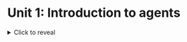 
# Unit 1: Introduction to agents

<details>
  <summary>Click to reveal</summary>
  <p>This is the hidden text that will be shown when clicked.</p>

## Lesson 1: What is Agent?
<details>
<summary>Click to reveal</summary>


![alt text](image1.png)

Step 5: Running Models Locally with Ollama (In case you run into Credit limits)

# What is an Agent?

![alt text](image2.png)

1. Meet Alfred. Alfred is an Agent.
2. Because Alfred understands natural language, he quickly grasps our request.
3. Before fulfilling the order, Alfred engages in reasoning and planning, figuring out the steps and tools he needs to:

    - Go to the kitchen
    - Use the coffee machine
    - Brew the coffee
    - Bring the coffee back

4. Once he has a plan, he must act. 
5. To execute his plan, he can use tools from the list of tools he knows about.

    **And this is what an Agent is: an AI model capable of reasoning, planning, and interacting with its environment.**

    **We call it Agent because it has agency, aka it has the ability to interact with the environment.**

![alt text](process.jpg)

## More formal definition

<blockquote data-svelte-h="svelte-bqnsze"><p>An Agent is a system that leverages an AI model to interact with its environment in order to achieve a user-defined objective. It combines reasoning, planning, and the execution of actions (often via external tools) to fulfill tasks.</p></blockquote>

# Main parts to the agent:

Think of the Agent as having two main parts:

## The Brain (AI Model)

This is where all the thinking happens. The AI model handles reasoning and planning. It decides which Actions to take based on the situation.

## The Body (Capabilities and Tools)

This part represents everything the Agent is equipped to do.

The scope of possible actions depends on what the agent has been equipped with. For example, because humans lack wings, they can’t perform the “fly” Action, but they can execute Actions like “walk”, “run” ,“jump”, “grab”, and so on.

# The spectrum of "Agency"

<table data-svelte-h="svelte-3oc2e1"><thead><tr><th>Agency Level</th> <th>Description</th> <th>What that’s called</th> <th>Example pattern</th></tr></thead> <tbody><tr><td>☆☆☆</td> <td>Agent output has no impact on program flow</td> <td>Simple processor</td> <td><code>process_llm_output(llm_response)</code></td></tr> <tr><td>★☆☆</td> <td>Agent output determines basic control flow</td> <td>Router</td> <td><code>if llm_decision(): path_a() else: path_b()</code></td></tr> <tr><td>★★☆</td> <td>Agent output determines function execution</td> <td>Tool caller</td> <td><code>run_function(llm_chosen_tool, llm_chosen_args)</code></td></tr> <tr><td>★★★</td> <td>Agent output controls iteration and program continuation</td> <td>Multi-step Agent</td> <td><code>while llm_should_continue(): execute_next_step()</code></td></tr> <tr><td>★★★</td> <td>One agentic workflow can start another agentic workflow</td> <td>Multi-Agent</td> <td><code>if llm_trigger(): execute_agent()</code></td></tr></tbody></table>

# What type of AI models do we use for Agents?

The most common AI model found in Agents is **an LLM (Large Language Model)**, which takes Text as an input and outputs Text as well.

Well known examples are GPT4 from OpenAI, LLama from Meta, Gemini from Google, etc. These models have been trained on a vast amount of text and are able to generalize well. 

# How does an AI take action on its environment?

LLMs are amazing models, but they can only generate text.

Developers of ChatGPT added tools for that.

# What type of tasks can an Agent do?

An Agent can perform any task we implement via Tools to complete Actions.

For example, if I write an Agent to act as my personal assistant (like Siri) on my computer, and I ask it to “send an email to my Manager asking to delay today’s meeting”, I can give it some code to send emails. This will be a new Tool the Agent can use whenever it needs to send an email. We can write it in Python:

<pre class=""><span class="hljs-keyword">def</span> <span class="hljs-title function_">send_message_to</span>(<span class="hljs-params">recipient, message</span>):
    <span class="hljs-string">"""Useful to send an e-mail message to a recipient"""</span>
    ...</pre>

The design of the Tools is very important and has a great impact on the quality of your Agent. Some tasks will require very specific Tools to be crafted, while others may be solved with general purpose tools like “web_search”.

**Allowing an agent to interact with its environment allows real-life usage for companies and individuals.**

# Use cases of Agents

## Example 1: Personal Virtual Assistants

Virtual assistants like Siri, Alexa, or Google Assistant, work as agents when they interact on behalf of users using their digital environments.

## Example 2: Customer Service Chatbots

Many companies deploy chatbots as agents that interact with customers in natural language.

## Example 3: AI Non-Playable Character in a video game

AI agents powered by LLMs can make Non-Playable Characters (NPCs) more dynamic and unpredictable.

Instead of following rigid behavior trees, they can respond contextually, adapt to player interactions, and generate more nuanced dialogue. This flexibility helps create more lifelike, engaging characters that evolve alongside the player’s actions.

# Agent summary

To summarize, an Agent is a system that uses an AI Model (typically an LLM) as its core reasoning engine, to:

    - Understand natural language: Interpret and respond to human instructions in a meaningful way.

    - Reason and plan: Analyze information, make decisions, and devise strategies to solve problems.

    - Interact with its environment: Gather information, take actions, and observe the results of those actions.


</details>

## Lesson 2: What is a Large Language Model?
<details>
<summary>Click to reveal</summary>

**An LLM is a type of AI model that excels at understanding and generating human language.**

They are trained on vast amounts of text data, allowing them to learn patterns, structure, and even nuance in language. These models typically consist of many millions of parameters.

Most LLMs nowadays are built on the Transformer architecture—a deep learning architecture based on the “Attention” algorithm, that has gained significant interest since the release of BERT from Google in 2018.

**The underlying principle of an LLM is simple yet highly effective: its objective is to predict the next token, given a sequence of previous tokens.**

## There are 3 types of transformers

![alt text](image3.png)

### Encoders
An encoder-based Transformer takes text (or other data) as input and outputs a dense representation (or embedding) of that text.

- **Example:** BERT from Google
- **Use Cases:** Text classification, semantic search, Named Entity Recognition
- **Typical Size:** Millions of parameters

### Decoders
A decoder-based Transformer focuses on generating new tokens to complete a sequence, one token at a time.

- **Example:** Llama from Meta
- **Use Cases:** Text generation, chatbots, code generation
- **Typical Size:** Billions (in the US sense, i.e., 10^9) of parameters

### Seq2Seq (Encoder–Decoder)
A sequence-to-sequence Transformer combines an encoder and a decoder. The encoder first processes the input sequence into a context representation, then the decoder generates an output sequence.

- **Example:**  T5, BART
- **Use Cases:** Translation, Summarization, Paraphrasing
- **Typical Size:** Millions of parameters

## Special tokens in different LLMs

<table><thead><tr><th><strong>Model</strong></th> <th><strong>Provider</strong></th> <th><strong>EOS Token</strong></th> <th><strong>Functionality</strong></th></tr></thead> <tbody><tr><td><strong>GPT4</strong></td> <td>OpenAI</td> <td><code>&lt;|endoftext|&gt;</code></td> <td>End of message text</td></tr> <tr><td><strong>Llama 3</strong></td> <td>Meta (Facebook AI Research)</td> <td><code>&lt;|eot_id|&gt;</code></td> <td>End of sequence</td></tr> <tr><td><strong>Deepseek-R1</strong></td> <td>DeepSeek</td> <td><code>&lt;|end_of_sentence|&gt;</code></td> <td>End of message text</td></tr> <tr><td><strong>SmolLM2</strong></td> <td>Hugging Face</td> <td><code>&lt;|im_end|&gt;</code></td> <td>End of instruction or message</td></tr> <tr><td><strong>Gemma</strong></td> <td>Google</td> <td><code>&lt;end_of_turn&gt;</code></td> <td>End of conversation turn</td></tr></tbody></table>

https://huggingface.co/learn/agents-course/unit1/what-are-llms

## Attention is all you need

A key aspect of the Transformer architecture is Attention. When predicting the next word, not every word in a sentence is equally important; words like “France” and “capital” in the sentence “The capital of France is …” carry the most meaning.

**This process of identifying the most relevant words to predict the next token has proven to be incredibly effective.**

## LLM basics

If you’ve interacted with LLMs, you’re probably familiar with the term **context length**, which **refers to the maximum number of tokens the LLM can process**, and the maximum attention span it has.

The input sequence you provide an LLM is called a **prompt**. Careful design of the prompt makes it easier to guide the generation of the LLM toward the desired output.

LLMs are trained **on large datasets of text**, where they learn to predict the next word in a sequence through a self-supervised or masked language modeling objective.

From this **unsupervised learning**, the **model learns the structure of the language and underlying patterns in text**, allowing the model to generalize to unseen data.

## How can I use LLMs?

You have two main options:
- Run Locally (if you have sufficient hardware).
- Use a Cloud/API (e.g., via the Hugging Face Serverless Inference API).
</details>

## Lesson 3: Messages and Special Tokens
<details>
<summary>Click to reveal</summary>

Up until now, we’ve discussed prompts as the sequence of tokens fed into the model. 

But when you chat with systems like ChatGPT or HuggingChat, you’re actually exchanging messages. Behind the scenes, these messages are concatenated and formatted into a prompt that the model can understand.

![alt text](image4.png)

This is where chat templates come in. They act as the bridge between conversational messages (user and assistant turns) and the specific formatting requirements of your chosen LLM. 

## System Messages (system prompts)

System messages (also called System Prompts) define how the model should behave. They serve as persistent instructions, guiding every subsequent interaction.

<pre class="">system_message = {
    <span class="hljs-string">"role"</span>: <span class="hljs-string">"system"</span>,
    <span class="hljs-string">"content"</span>: <span class="hljs-string">"You are a professional customer service agent. Always be polite, clear, and helpful."</span>
}</pre>

In regards to agents, **the System Message** also gives information about the available tools, provides instructions to the model on how to format the actions to take, and includes guidelines on how the thought process should be segmented.

## Conversations: User and Assistant Messages

A conversation consists of alternating messages between a Human (user) and an LLM (assistant).

Chat templates help maintain context by preserving conversation history, storing previous exchanges between the user and the assistant. This leads to more coherent multi-turn conversations.

<pre class="">conversation = [
    {<span class="hljs-string">"role"</span>: <span class="hljs-string">"user"</span>, <span class="hljs-string">"content"</span>: <span class="hljs-string">"I need help with my order"</span>},
    {<span class="hljs-string">"role"</span>: <span class="hljs-string">"assistant"</span>, <span class="hljs-string">"content"</span>: <span class="hljs-string">"I'd be happy to help. Could you provide your order number?"</span>},
    {<span class="hljs-string">"role"</span>: <span class="hljs-string">"user"</span>, <span class="hljs-string">"content"</span>: <span class="hljs-string">"It's ORDER-123"</span>},
]</pre>

## Base Models vs. Instruct Models

- A Base Model is trained on raw text data to predict the next token.
- An Instruct Model is fine-tuned specifically to follow instructions and engage in conversations. For example, SmolLM2-135M is a base model, while SmolLM2-135M-Instruct is its instruction-tuned variant.


!!! To make a Base Model behave like an instruct model, we need to format our prompts in a consistent way that the model can understand. This is where chat templates come in. !!! 

</details>

## Lesson 4: Tools
<details>
<summary>Click to reveal</summary>

### What are AI Tools?

A Tool is a function given to the LLM. This function should fulfill a clear objective.

<table>
    <thead>
        <tr>
            <th>Tool</th> 
            <th>Description</th>
        </tr>
    </thead> 
    <tbody>
        <tr>
            <td>Web Search</td> 
            <td>Allows the agent to fetch up-to-date information from the internet.</td>
        </tr> 
            <tr>
            <td>Image Generation</td> 
            <td>Creates images based on text descriptions.</td>
        </tr> 
            <tr>
            <td>Retrieval</td> 
            <td>Retrieves information from an external source.</td>
        </tr> 
        <tr>
            <td>API Interface</td> 
            <td>Interacts with an external API (GitHub, YouTube, Spotify, etc.).</td>
        </tr>
    </tbody>
</table>

**Furthermore, LLMs predict the completion of a prompt based on their training data, which means that their internal knowledge only includes events prior to their training.**

**For instance, if you ask an LLM directly (without a search tool) for today’s weather, the LLM will potentially hallucinate random weather.**

### Model Context Protocol (MCP): a unified tool interface

- Model Context Protocol (MCP) is an open protocol that standardizes how applications provide tools to LLMs. MCP provides:
- A growing list of pre-built integrations that your LLM can directly plug into
- The flexibility to switch between LLM providers and vendors
Best practices for securing your data within your infrastructure


**This means that any framework implementing MCP can leverage tools defined within the protocol, eliminating the need to reimplement the same tool interface for each framework.**
</details>

## Lesson 5: Understanding AI Agents through the Thought-Action-Observation Cycle
<details>
<summary>Click to reveal</summary>

## The Core Components of the Agent

Agents work in a continuous cycle of: 
thinking (Thought) → acting (Act) and observing (Observe).

Let’s break down these actions together:
1. Thought: The LLM part of the Agent decides what the next step should be.
2. Action: The agent takes an action, by calling the tools with the associated arguments.
3. Observation: The model reflects on the response from the tool.


<img src="https://huggingface.co/datasets/agents-course/course-images/resolve/main/en/unit1/AgentCycle.gif" alt="Think, Act, Observe cycle">


### Alfred, the weather Agent
We created Alfred, the Weather Agent.

A user asks Alfred: “What’s the current weather in New York?”

Steps:
1. Thought. Internal Reasoning:
    “The user needs current weather information for New York. I have access to a tool that fetches weather data. First, I need to call the weather API to get up-to-date details.”

2. Action. Tool Usage:

    Based on its reasoning and the fact that Alfred knows about a get_weather tool, Alfred prepares a JSON-formatted command that calls the weather API tool. 

3. Observation. Feedback from the Environment:

    After the tool call, Alfred receives an observation. This might be the raw weather data from the API such as:

    “Current weather in New York: partly cloudy, 15°C, 60% humidity.”

4. Updated thought. Reflecting:

    With the observation in hand, Alfred updates its internal reasoning:

    “Now that I have the weather data for New York, I can compile an answer for the user.”

5. Final Action

    Alfred then generates a final response formatted as we told it to:

    Thought: I have the weather data now. The current weather in New York is partly cloudy with a temperature of 15°C and 60% humidity.”

    **Final answer:** The current weather in New York is partly cloudy with a temperature of 15°C and 60% humidity.


</details>

## Lesson 6: **Thought:** Internal Reasoning and the ReAct Approach
<details>
<summary>Click to reveal</summary>

<table><thead><tr><th>Type of Thought</th> <th>Example</th></tr></thead> <tbody><tr><td>Planning</td> <td>“I need to break this task into three steps: 1) gather data, 2) analyze trends, 3) generate report”</td></tr> <tr><td>Analysis</td> <td>“Based on the error message, the issue appears to be with the database connection parameters”</td></tr> <tr><td>Decision Making</td> <td>“Given the user’s budget constraints, I should recommend the mid-tier option”</td></tr> <tr><td>Problem Solving</td> <td>“To optimize this code, I should first profile it to identify bottlenecks”</td></tr> <tr><td>Memory Integration</td> <td>“The user mentioned their preference for Python earlier, so I’ll provide examples in Python”</td></tr> <tr><td>Self-Reflection</td> <td>“My last approach didn’t work well, I should try a different strategy”</td></tr> <tr><td>Goal Setting</td> <td>“To complete this task, I need to first establish the acceptance criteria”</td></tr> <tr><td>Prioritization</td> <td>“The security vulnerability should be addressed before adding new features”</td></tr></tbody></table>

### The ReAct Approach

- A key method is the ReAct approach, which is the concatenation of “Reasoning” (Think) with “Acting” (Act).

- ReAct is a simple prompting technique that appends “Let’s think step by step” before letting the LLM decode the next tokens.

- Indeed, prompting the model to think “step by step” encourages the decoding process toward next tokens that generate a plan, rather than a final solution, since the model is encouraged to decompose the problem into sub-tasks.
</details>

## Lesson 7: **Actions**: Enabling the Agent to Engage with Its Environment
<details>
<summary>Click to reveal</summary>

Actions are the concrete steps an AI agent takes to interact with its environment.

<table><thead><tr><th>Type of Action</th> <th>Description</th></tr></thead> <tbody><tr><td>Information Gathering</td> <td>Performing web searches, querying databases, or retrieving documents.</td></tr> <tr><td>Tool Usage</td> <td>Making API calls, running calculations, and executing code.</td></tr> <tr><td>Environment Interaction</td> <td>Manipulating digital interfaces or controlling physical devices.</td></tr> <tr><td>Communication</td> <td>Engaging with users via chat or collaborating with other agents.</td></tr></tbody></table>

### The Stop and Parse Approach

One key method for implementing actions is the stop and parse approach. This method ensures that the agent’s output is structured and predictable:

Generation in a Structured Format:
The agent outputs its intended action in a clear, predetermined format (JSON or code).

Halting Further Generation:
Once the text defining the action has been emitted, the LLM stops generating additional tokens. This prevents extra or erroneous output.

Parsing the Output:
An external parser reads the formatted action, determines which Tool to call, and extracts the required parameters.

### Code Agents
An alternative approach is using Code Agents. The idea is: instead of outputting a simple JSON object, a Code Agent generates an executable code block—typically in a high-level language like Python.

![alt text](image5.png)

This approach offers several advantages:

- Expressiveness: Code can naturally represent complex logic, including loops, conditionals, and nested functions, providing greater flexibility than JSON.
- Modularity and Reusability: Generated code can include functions and modules that are reusable across different actions or tasks.
- Enhanced Debuggability: With a well-defined programming syntax, code errors are often easier to detect and correct.
- Direct Integration: Code Agents can integrate directly with external libraries and APIs, enabling more complex operations such as data processing or real-time decision making.


</details>

## Lesson 8: **Observe**: Integrating Feedback to Reflect and Adapt
<details>
<summary>Click to reveal</summary>

**Observations are how an Agent perceives the consequences of its actions.**

In the observation phase, the agent:
- Collects Feedback: Receives data or confirmation that its action was successful (or not).
- Appends Results: Integrates the new information into its existing context, effectively updating its memory.
- Adapts its Strategy: Uses this updated context to refine subsequent thoughts and actions.

**This iterative incorporation of feedback ensures the agent remains dynamically aligned with its goals, constantly learning and adjusting based on real-world outcomes.**

<table><thead><tr><th>Type of Observation</th> <th>Example</th></tr></thead> <tbody><tr><td>System Feedback</td> <td>Error messages, success notifications, status codes</td></tr> <tr><td>Data Changes</td> <td>Database updates, file system modifications, state changes</td></tr> <tr><td>Environmental Data</td> <td>Sensor readings, system metrics, resource usage</td></tr> <tr><td>Response Analysis</td> <td>API responses, query results, computation outputs</td></tr> <tr><td>Time-based Events</td> <td>Deadlines reached, scheduled tasks completed</td></tr></tbody></table>


</details>

